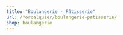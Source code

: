```yaml
---
title: "Boulangerie - Pâtisserie"
url: /forcalquier/boulangerie-patisserie/
shop: boulangerie
---
```

